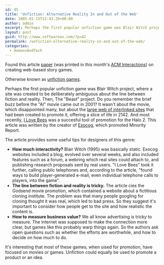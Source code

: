```yaml
---
id: 45
title: 'Unfiction: Alternative Reality In and Out of the Web'
date: 2005-01-15T12:43:29+00:00
author: admin
excerpt: Perhaps the first popular unfiction game was Blair Witch project, where a site was created to be deliberately ambiguous about the line between fiction and reality.
layout: post
guid: http://www.softwareas.com/?p=42
permalink: /unfiction-alternative-reality-in-and-out-of-the-web/
categories:
  - HumansAndTech
---
```

Found this article [paper](http://www.miramontes.com/studios/exocog/) (was printed in this month's [ACM Interactions](http://portal.acm.org/citation.cfm?id=1041280.1041281)) on creating web-based story games. 

Otherwise known as [unfiction games](http://unfiction.com).

Perhaps the first popular unfiction game was Blair Witch project, where a site was created to be deliberately ambiguous about the line between fiction and reality. Then, The "Beast" project. Do you remember the brief buzz before the "AI" movie came out in 2001? It wasn't about the movie, which disappointed many, but about the [large web of interlinked sites](http://www.seanstewart.org/beast/intro/) that had been created to promote it, offering a slice of life in 2142.  And most recently,  [I Love Bees](http://www.wired.com/news/culture/0,1284,65365,00.html&e=7370) was a succesful tool of promotion for the Halo 2. This article was written by the creator of [Exocog](http://www.exocog.com), which promoted Minority Report.

The article provides some useful tips for designers of this genre:
* **How much interactivity?** Blair Witch (1995) was basically static. Exocog websites included a blog, evolved over several weeks, and also included features such as a forum, a webring which real sites could attach to, and publishing research proposals sent by real users. "I Love Bees" took it further, calling public telephones and, according to the article, "found ways to build player-generated e-mail, even individual telephone calls to players, into the game".
* **The line between fiction and reality is tricky.** The article cies the Godsend movie promotion, which contained a website about a fictitious cloning institute. The problem was that many people googling for cloning thought it was real, which led to bad press. So they suggest it's important to consider how people get to the site and how realistic the content is.
* **How to measure business value?** We all know advertising is tricky to measure. The internet was supposed to make the connection more clear, but games like this probably warp things again. So the authors ask open questions such as whether the efforts are worthwhile, and how to decide on how much to do.

It's interesting that most of these games, when uised for promotion, have focused on movies or games. Unfiction could equally be used to promote a product or an idea.